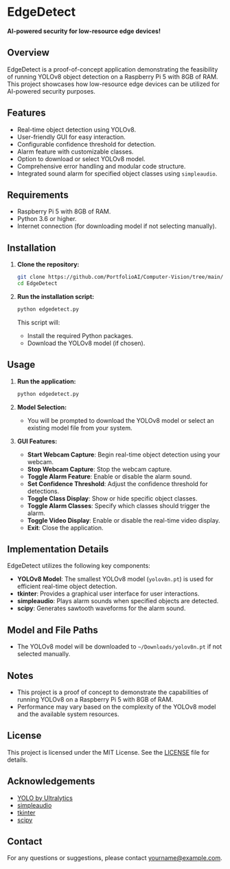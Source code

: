 
# EdgeDetect

**AI-powered security for low-resource edge devices!**

## Overview

EdgeDetect is a proof-of-concept application demonstrating the feasibility of running YOLOv8 object detection on a Raspberry Pi 5 with 8GB of RAM. This project showcases how low-resource edge devices can be utilized for AI-powered security purposes.

## Features

- Real-time object detection using YOLOv8.
- User-friendly GUI for easy interaction.
- Configurable confidence threshold for detection.
- Alarm feature with customizable classes.
- Option to download or select YOLOv8 model.
- Comprehensive error handling and modular code structure.
- Integrated sound alarm for specified object classes using `simpleaudio`.

## Requirements

- Raspberry Pi 5 with 8GB of RAM.
- Python 3.6 or higher.
- Internet connection (for downloading model if not selecting manually).

## Installation

1. **Clone the repository:**
   ```bash
   git clone https://github.com/PortfolioAI/Computer-Vision/tree/main/EdgeDetect.git
   cd EdgeDetect
   ```

2. **Run the installation script:**
   ```bash
   python edgedetect.py
   ```

   This script will:
   - Install the required Python packages.
   - Download the YOLOv8 model (if chosen).

## Usage

1. **Run the application:**
   ```bash
   python edgedetect.py
   ```

2. **Model Selection:**
   - You will be prompted to download the YOLOv8 model or select an existing model file from your system.
   
3. **GUI Features:**
   - **Start Webcam Capture**: Begin real-time object detection using your webcam.
   - **Stop Webcam Capture**: Stop the webcam capture.
   - **Toggle Alarm Feature**: Enable or disable the alarm sound.
   - **Set Confidence Threshold**: Adjust the confidence threshold for detections.
   - **Toggle Class Display**: Show or hide specific object classes.
   - **Toggle Alarm Classes**: Specify which classes should trigger the alarm.
   - **Toggle Video Display**: Enable or disable the real-time video display.
   - **Exit**: Close the application.

## Implementation Details

EdgeDetect utilizes the following key components:
- **YOLOv8 Model**: The smallest YOLOv8 model (`yolov8n.pt`) is used for efficient real-time object detection.
- **tkinter**: Provides a graphical user interface for user interactions.
- **simpleaudio**: Plays alarm sounds when specified objects are detected.
- **scipy**: Generates sawtooth waveforms for the alarm sound.

## Model and File Paths

- The YOLOv8 model will be downloaded to `~/Downloads/yolov8n.pt` if not selected manually.

## Notes

- This project is a proof of concept to demonstrate the capabilities of running YOLOv8 on a Raspberry Pi 5 with 8GB of RAM.
- Performance may vary based on the complexity of the YOLOv8 model and the available system resources.

## License

This project is licensed under the MIT License. See the [LICENSE](LICENSE) file for details.

## Acknowledgements

- [YOLO by Ultralytics](https://github.com/ultralytics/yolov5)
- [simpleaudio](https://simpleaudio.readthedocs.io/en/latest/)
- [tkinter](https://docs.python.org/3/library/tkinter.html)
- [scipy](https://www.scipy.org/)

## Contact

For any questions or suggestions, please contact [yourname@example.com](mailto:yourname@example.com).
